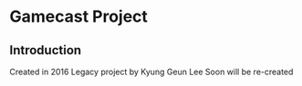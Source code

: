 # Gamecast Project
## Introduction
Created in 2016
Legacy project by Kyung Geun Lee
Soon will be re-created
